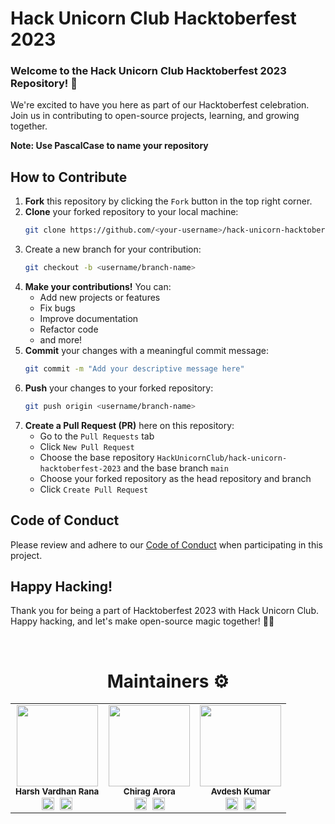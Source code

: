 # Hack Unicorn Club Hacktoberfest 2023

### Welcome to the Hack Unicorn Club Hacktoberfest 2023 Repository! 🚀

We're excited to have you here as part of our Hacktoberfest celebration. Join us in contributing to open-source projects, learning, and growing together.

**Note: Use PascalCase to name your repository**

## How to Contribute

1. **Fork** this repository by clicking the `Fork` button in the top right corner.
2. **Clone** your forked repository to your local machine:
   ```bash
   git clone https://github.com/<your-username>/hack-unicorn-hacktoberfest-2023.git
   ```
3. Create a new branch for your contribution:
   ```bash
   git checkout -b <username/branch-name>
   ```
4. **Make your contributions!** You can:
   - Add new projects or features
   - Fix bugs
   - Improve documentation
   - Refactor code
   - and more!
5. **Commit** your changes with a meaningful commit message:
   ```bash
   git commit -m "Add your descriptive message here"
   ```
6. **Push** your changes to your forked repository:
   ```bash
   git push origin <username/branch-name>
   ```
7. **Create a Pull Request (PR)** here on this repository:
   - Go to the `Pull Requests` tab
   - Click `New Pull Request`
   - Choose the base repository `HackUnicornClub/hack-unicorn-hacktoberfest-2023` and the base branch `main`
   - Choose your forked repository as the head repository and branch
   - Click `Create Pull Request`

## Code of Conduct

Please review and adhere to our [Code of Conduct](CODE_OF_CONDUCT.md) when participating in this project.

## Happy Hacking!

Thank you for being a part of Hacktoberfest 2023 with Hack Unicorn Club. Happy hacking, and let's make open-source magic together! 🦄✨

<br><h1 align="center"> Maintainers ⚙</h1>
<table align="center">
  <tbody><tr>
    
 <td align="center"><img alt="" src="https://media.licdn.com/dms/image/C4D03AQHGir7OJs6Yiw/profile-displayphoto-shrink_800_800/0/1655482618413?e=1701907200&v=beta&t=HYtM7hW6CAMFH5CXkmtgq1pk2X7unTb8_dpoeeMXoLE" width="130px;"><br><sub><b>
 Harsh Vardhan Rana</b></sub><br>
<a href="https://www.linkedin.com/in/iamharshvardhan/" target="_blank"><img align="center"  src="https://cdn.jsdelivr.net/npm/simple-icons@v3/icons/linkedin.svg" alt="Linkedin" height="20" width="20" /></a>&nbsp&nbsp<a href="https://github.com/iamharshvardhan/" target="_blank"><img align="center"  src="https://cdn.jsdelivr.net/npm/simple-icons@v3/icons/github.svg" alt="Github" height="20" width="20" /></a><nbsp></td></a></td>

 <td align="center"><img alt="" src="https://media.licdn.com/dms/image/D4D03AQHb0ZKCgF3NeA/profile-displayphoto-shrink_800_800/0/1682149254246?e=1701907200&v=beta&t=WDEBf8m9A3W-5RV2YBreD3XqJjWakxOIPdZKe7FPXKs" width="130px;"><br><sub><b>
 Chirag Arora</b></sub><br>
<a href="https://www.linkedin.com/in/chiragarora0/" target="_blank"><img align="center"  src="https://cdn.jsdelivr.net/npm/simple-icons@v3/icons/linkedin.svg" alt="Linkedin" height="20" width="20" /></a>&nbsp&nbsp<a href="https://github.com/TheChirag356" target="_blank"><img align="center"  src="https://cdn.jsdelivr.net/npm/simple-icons@v3/icons/github.svg" alt="Github" height="20" width="20" /></a><nbsp></td></a></td>

 <td align="center"><img alt="" src="https://media.licdn.com/dms/image/D4D35AQFpJj3FlL5_7w/profile-framedphoto-shrink_400_400/0/1687171514133?e=1696795200&v=beta&t=jB8nbYdwBWqqVXbenGbAR2UOtRMbSjpajBOmi8PVu5o" width="130px;"><br><sub><b>
 Avdesh Kumar</b></sub><br>
<a href="https://www.linkedin.com/in/avdesh-kumar-9600851b6/" target="_blank"><img align="center"  src="https://cdn.jsdelivr.net/npm/simple-icons@v3/icons/linkedin.svg" alt="Linkedin" height="20" width="20" /></a>&nbsp&nbsp<a href="https://github.com/avikuuuu" target="_blank"><img align="center"  src="https://cdn.jsdelivr.net/npm/simple-icons@v3/icons/github.svg" alt="Github" height="20" width="20" /></a><nbsp></td></a></td>
</tr>
</tbody></table>
